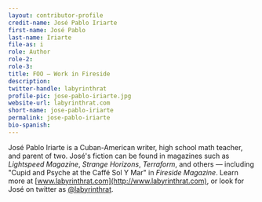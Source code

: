 ```yaml
---
layout: contributor-profile
credit-name: José Pablo Iriarte
first-name: José Pablo
last-name: Iriarte
file-as: i
role: Author
role-2:
role-3:
title: FOO — Work in Fireside
description: 
twitter-handle: labyrinthrat
profile-pic: jose-pablo-iriarte.jpg
website-url: labyrinthrat.com
short-name: jose-pablo-iriarte
permalink: jose-pablo-iriarte
bio-spanish:
---
```

José Pablo Iriarte is a Cuban-American writer, high school math teacher, and parent of two. José's fiction can be found in magazines such as _Lightspeed Magazine_, _Strange Horizons_, _Terraform_, and others — including "Cupid and Psyche at the Caffé Sol Y Mar" in _Fireside Magazine_. Learn more at [www.labyrinthrat.com](http://www.labyrinthrat.com), or look for José on twitter as [@labyrinthrat](https://www.twitter.com/labyrinthrat).
